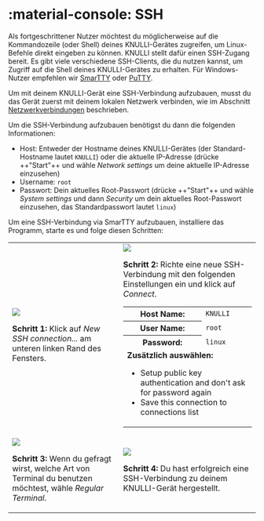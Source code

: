 # :material-console: SSH

Als fortgeschrittener Nutzer möchtest du möglicherweise auf die Kommandozeile (oder Shell) deines KNULLI-Gerätes zugreifen, um Linux-Befehle direkt eingeben zu können. KNULLI stellt dafür einen SSH-Zugang bereit. Es gibt viele verschiedene SSH-Clients, die du nutzen kannst, um Zugriff auf die Shell deines KNULLI-Gerätes zu erhalten. Für Windows-Nutzer empfehlen wir [SmarTTY](https://sysprogs.com/SmarTTY) oder [PuTTY](https://www.putty.org).

Um mit deinem KNULLI-Gerät eine SSH-Verbindung aufzubauen, musst du das Gerät zuerst mit deinem lokalen Netzwerk verbinden, wie im Abschnitt [Netzwerkverbindungen](../networking) beschrieben.

Um die SSH-Verbindung aufzubauen benötigst du dann die folgenden Informationen:

* Host: Entweder der Hostname deines KNULLI-Gerätes (der Standard-Hostname lautet `KNULLI`) oder die aktuelle IP-Adresse (drücke ++"Start"++ und wähle *Network settings* um deine aktuelle IP-Adresse einzusehen)
* Username: `root`
* Passwort: Dein aktuelles Root-Passwort (drücke ++"Start"++ und wähle *System settings* und dann *Security* um dein aktuelles Root-Passwort einzusehen, das Standardpasswort lautet `linux`)

Um eine SSH-Verbindung via SmarTTY aufzubauen, installiere das Programm, starte es und folge diesen Schritten:

<table>
	<tr>
		<td>
			<img src="/_inc/images/configure/ssh/smartty-new-connection-001.png">
			<p><strong>Schritt 1: </strong>Klick auf <em>New SSH connection...</em> am unteren linken Rand des Fensters.<p>
		</td>
		<td>
			<img src="/_inc/images/configure/ssh/smartty-new-connection-002.png">
	    	<p><strong>Schritt 2: </strong>Richte eine neue SSH-Verbindung mit den folgenden Einstellungen ein und klick auf <em>Connect</em>.</p>
			<table>
				<tr>
					<th>Host Name:</th>
					<td><code>KNULLI</code></td>
				</tr>
				<tr>
					<th>User Name:</th>
					<td><code>root</code></td>
				</tr>
				<tr>
					<th>Password:</th>
					<td><code>linux</code></td>
				</tr>
				<tr>
					<td colspan=2>
						<strong>Zusätzlich auswählen:</strong>
						<ul>
							<li>Setup public key authentication and don't ask for password again</li>
							<li>Save this connection to connections list</li>
						</ul>
					</td>
				</tr>
			</table>
		</td>
	</tr>
	<tr>
		<td>
			<img src="/_inc/images/configure/ssh/smartty-new-connection-003.png">
			<p><strong>Schritt 3: </strong>Wenn du gefragt wirst, welche Art von Terminal du benutzen möchtest, wähle <em>Regular Terminal</em>.</p>
		</td>
		<td>
			<img src="/_inc/images/configure/ssh/smartty-new-connection-004.png">
			<p><strong>Schritt 4: </strong>Du hast erfolgreich eine SSH-Verbindung zu deinem KNULLI-Gerät hergestellt.</p>
		</td>
	</tr>
</table>
